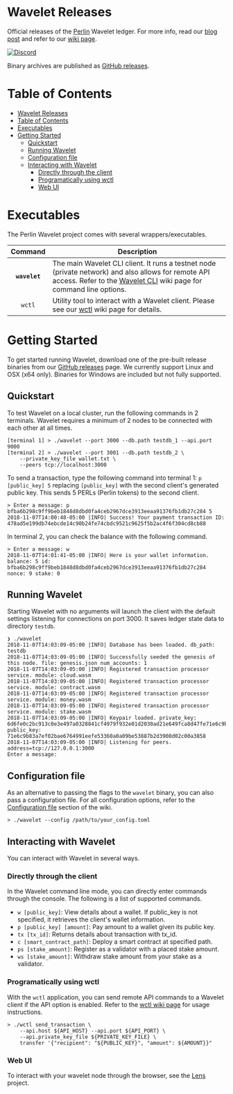 # Wavelet Releases

Official releases of the [Perlin][perlin] Wavelet ledger. For more info, read our [blog post][wavelet-ledger] and refer to our [wiki page][wiki].

[![Discord][discord-shield]][discord]

Binary archives are published as [GitHub releases][github-releases].

# Table of Contents
- [Wavelet Releases](#wavelet-releases)
- [Table of Contents](#table-of-contents)
- [Executables](#executables)
- [Getting Started](#getting-started)
    - [Quickstart](#quickstart)
    - [Running Wavelet](#running-wavelet)
    - [Configuration file](#configuration-file)
    - [Interacting with Wavelet](#interacting-with-wavelet)
        - [Directly through the client](#directly-through-the-client)
        - [Programatically using wctl](#programatically-using-wctl)
        - [Web UI](#web-ui)

# Executables

The Perlin Wavelet project comes with several wrappers/executables.

| Command    | Description |
|:----------:|-------------|
| **`wavelet`** | The main Wavelet CLI client. It runs a testnet node (private network) and also allows for remote API access. Refer to the [Wavelet CLI][wiki-wavelet-cli] wiki page for command line options. |
| `wctl` | Utility tool to interact with a Wavelet client. Please see our [wctl][wiki-wctl] wiki page for details. |

# Getting Started

To get started running Wavelet, download one of the pre-built release binaries from our [GitHub releases][github-releases] page. We currently support Linux and OSX (x64 only). Binaries for Windows are included but not fully supported.

## Quickstart

To test Wavelet on a local cluster, run the following commands in 2 terminals. Wavelet requires a minimum of 2 nodes to be connected with each other at all times.

```shell
[terminal 1] > ./wavelet --port 3000 --db.path testdb_1 --api.port 9000
[terminal 2] > ./wavelet --port 3001 --db.path testdb_2 \
    --private_key_file wallet.txt \
    --peers tcp://localhost:3000
```

To send a transaction, type the following command into terminal 1: `p [public_key] 5` replacing `[public_key]` with the second client's generated public key. This sends 5 PERLs (Perlin tokens) to the second client.

```shell
> Enter a message: p bfba6b298c9ff9beb1848d8dbd0fa4ceb2967dce3913eeaa91376fb1db27c284 5
2018-11-07T14:00:48-05:00 |INFO| Success! Your payment transaction ID: 478ad5e199db74ebcde14c90b24fe74cbdc9521c9625f5b2ac4f6f304cd8cb88
```

In terminal 2, you can check the balance with the following command.

```shell
> Enter a message: w
2018-11-07T14:01:41-05:00 |INFO| Here is your wallet information. balance: 5 id: bfba6b298c9ff9beb1848d8dbd0fa4ceb2967dce3913eeaa91376fb1db27c284 nonce: 9 stake: 0
```


## Running Wavelet

Starting Wavelet with no arguments will launch the client with the default settings listening for connections on port 3000. It saves ledger state data to directory `testdb`.

```shell
❯ ./wavelet
2018-11-07T14:03:09-05:00 |INFO| Database has been loaded. db_path: testdb
2018-11-07T14:03:09-05:00 |INFO| Successfully seeded the genesis of this node. file: genesis.json num_accounts: 1
2018-11-07T14:03:09-05:00 |INFO| Registered transaction processor service. module: cloud.wasm
2018-11-07T14:03:09-05:00 |INFO| Registered transaction processor service. module: contract.wasm
2018-11-07T14:03:09-05:00 |INFO| Registered transaction processor service. module: money.wasm
2018-11-07T14:03:09-05:00 |INFO| Registered transaction processor service. module: stake.wasm
2018-11-07T14:03:09-05:00 |INFO| Keypair loaded. private_key: 6d6fe0c2bc913c0e3e497a0328841cf4979f932e01d2030ad21e649fca8d47fe71e6c9b83a7ef02bae6764991eefe53360a0a09be53887b2d3900d02c00a3858 public_key: 71e6c9b83a7ef02bae6764991eefe53360a0a09be53887b2d3900d02c00a3858
2018-11-07T14:03:09-05:00 |INFO| Listening for peers. address=tcp://127.0.0.1:3000
Enter a message:
```


## Configuration file

As an alternative to passing the flags to the `wavelet` binary, you can also pass a configuration file. For all configuration options, refer to the [Configuration file][wiki-wavelet-configuration-file] section of the wiki.

```shell
> ./wavelet --config /path/to/your_config.toml
```

## Interacting with Wavelet

You can interact with Wavelet in several ways.

### Directly through the client

In the Wavelet command line mode, you can directly enter commands through the console. The following is a list of supported commands.

* `w [public_key]`: View details about a wallet. If public_key is not specified, it retrieves the client's wallet information.
* `p [public_key] [amount]`: Pay amount to a wallet given its public key.
* `tx [tx_id]`: Returns details about transaction with tx_id.
* `c [smart_contract_path]`: Deploy a smart contract at specified path.
* `ps [stake_amount]`: Register as a validator with a placed stake amount.
* `ws [stake_amount]`: Withdraw stake amount from your stake as a validator.

### Programatically using wctl

With the `wctl` application, you can send remote API commands to a Wavelet client if the API option is enabled. Refer to the [wctl wiki page][wiki-wctl] for usage instructions.

```shell
> ./wctl send_transaction \
    --api.host ${API_HOST} --api.port ${API_PORT} \
    --api.private_key_file ${PRIVATE_KEY_FILE} \
    transfer '{"recipient": "${PUBLIC_KEY}", "amount": ${AMOUNT}}"
```

### Web UI

To interact with your wavelet node through the browser, see the [Lens](https://github.com/perlin-network/lens) project.

[perlin]: https://www.perlin.net
[wavelet-ledger]: https://medium.com/perlin-network/wavelet-a-metastable-sybil-resistant-ledger-517ea7ee9031
[discord-shield]: https://img.shields.io/discord/458332417909063682.svg
[discord]: https://discord.gg/dMYfDPM
[github-releases]: https://github.com/perlin-network/wavelet-bin/releases
[wiki]: https://github.com/perlin-network/wavelet-bin/wiki
[wiki-wavelet-cli]: https://github.com/perlin-network/wavelet-bin/wiki/Command-Line-Options
[wiki-wctl]: https://github.com/perlin-network/wavelet-bin/wiki/wctl
[wiki-wavelet-configuration-file]: https://github.com/perlin-network/wavelet-bin/wiki/Configuration-File
